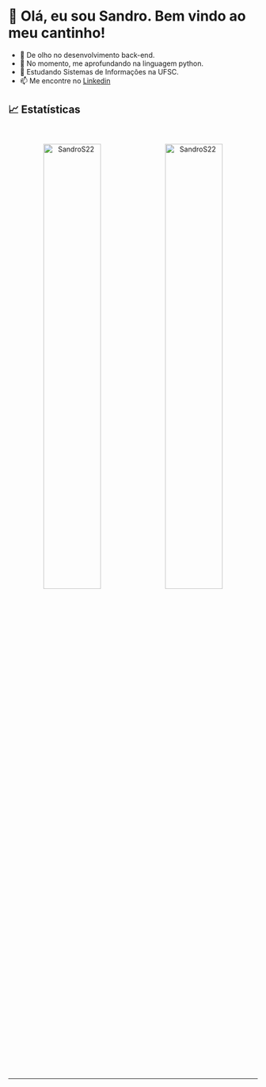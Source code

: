 # 👋 Olá, eu sou Sandro. Bem vindo ao meu cantinho!
- 👀 De olho no desenvolvimento back-end.
- 🌱 No momento, me aprofundando na linguagem python.
- 💞️ Estudando Sistemas de Informações na UFSC.
- 📫 Me encontre no [Linkedin](www.linkedin.com/in/sandro-santana-ribeiro-b5a489133)

## 📈 Estatísticas

<br/>
<p align="center">
  <img width="48%" src="https://github-readme-stats.vercel.app/api?username=SandroS22&count_private=true&theme=dark&show_icons=true" alt="SandroS22" />
  <img width="48%" src="https://github-readme-streak-stats.herokuapp.com/?user=SandroS22&hide_border=true&theme=dark&show_icons=true" alt="SandroS22"/>
</p>
<hr />
